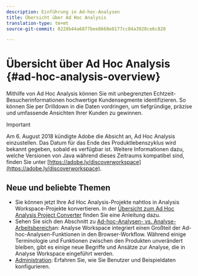 ```yaml
---
description: Einführung in Ad-hoc-Analysen
title: Übersicht über Ad Hoc Analysis
translation-type: tm+mt
source-git-commit: 8228b44a6877bee8668e0177cc84a3928ce6c820

---
```



# Übersicht über Ad Hoc Analysis {#ad-hoc-analysis-overview}

Mithilfe von Ad Hoc Analysis können Sie mit unbegrenzten Echtzeit-Besucherinformationen hochwertige Kundensegmente identifizieren. So können Sie per Drilldown in die Daten vordringen, um tiefgründige, präzise und umfassende Ansichten Ihrer Kunden zu gewinnen.

>[!Important]
>Am 6. August 2018 kündigte Adobe die Absicht an, Ad Hoc Analysis einzustellen. Das Datum für das Ende des Produktlebenszyklus wird bekannt gegeben, sobald es verfügbar ist. Weitere Informationen dazu, welche Versionen von Java während dieses Zeitraums kompatibel sind, finden Sie unter [https://adobe.ly/discoverworkspace](https://adobe.ly/discoverworkspace).

## Neue und beliebte Themen

* Sie können jetzt Ihre Ad Hoc Analysis-Projekte nahtlos in Analysis Workspace-Projekte konvertieren. In der [Übersicht zum Ad Hoc Analysis Project Converter](/help/analyze/ad-hoc-analysis/c-aha-project-converter/aha2aw-overview.md) finden Sie eine Anleitung dazu.
* Sehen Sie sich den Abschnitt zu [Ad-hoc-Analysen- vs. Analyse-Arbeitsbereich](/help/analyze/analysis-workspace/workspace-faqs/adhocanalysis-vs-analysisworkspace.md)an: Analyse Workspace integriert einen Großteil der Ad-hoc-Analysen-Funktionen in den Browser-Workflow. Während einige Terminologie und Funktionen zwischen den Produkten unverändert bleiben, gibt es einige neue Begriffe und Ansätze zur Analyse, die in Analyse Workspace eingeführt werden.
* [Administration](/help/analyze/ad-hoc-analysis/c-administration.md): Erfahren Sie, wie Sie Benutzer und Beispieldaten konfigurieren.
